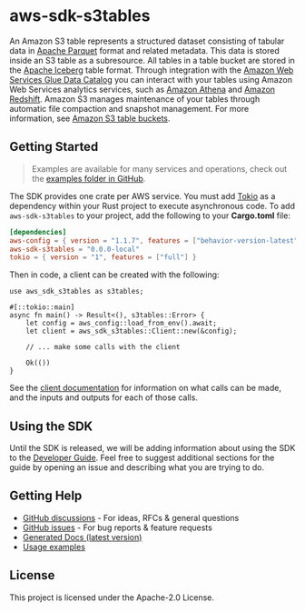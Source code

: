 # aws-sdk-s3tables

An Amazon S3 table represents a structured dataset consisting of tabular data in [Apache Parquet](https://parquet.apache.org/docs/) format and related metadata. This data is stored inside an S3 table as a subresource. All tables in a table bucket are stored in the [Apache Iceberg](https://iceberg.apache.org/docs/latest/) table format. Through integration with the [Amazon Web Services Glue Data Catalog](https://docs.aws.amazon.com/https:/docs.aws.amazon.com/glue/latest/dg/catalog-and-crawler.html) you can interact with your tables using Amazon Web Services analytics services, such as [Amazon Athena](https://docs.aws.amazon.com/https:/docs.aws.amazon.com/athena/) and [Amazon Redshift](https://docs.aws.amazon.com/https:/docs.aws.amazon.com/redshift/). Amazon S3 manages maintenance of your tables through automatic file compaction and snapshot management. For more information, see [Amazon S3 table buckets](https://docs.aws.amazon.com/AmazonS3/latest/userguide/s3-tables-buckets.html).

## Getting Started

> Examples are available for many services and operations, check out the
> [examples folder in GitHub](https://github.com/awslabs/aws-sdk-rust/tree/main/examples).

The SDK provides one crate per AWS service. You must add [Tokio](https://crates.io/crates/tokio)
as a dependency within your Rust project to execute asynchronous code. To add `aws-sdk-s3tables` to
your project, add the following to your **Cargo.toml** file:

```toml
[dependencies]
aws-config = { version = "1.1.7", features = ["behavior-version-latest"] }
aws-sdk-s3tables = "0.0.0-local"
tokio = { version = "1", features = ["full"] }
```

Then in code, a client can be created with the following:

```rust,no_run
use aws_sdk_s3tables as s3tables;

#[::tokio::main]
async fn main() -> Result<(), s3tables::Error> {
    let config = aws_config::load_from_env().await;
    let client = aws_sdk_s3tables::Client::new(&config);

    // ... make some calls with the client

    Ok(())
}
```

See the [client documentation](https://docs.rs/aws-sdk-s3tables/latest/aws_sdk_s3tables/client/struct.Client.html)
for information on what calls can be made, and the inputs and outputs for each of those calls.

## Using the SDK

Until the SDK is released, we will be adding information about using the SDK to the
[Developer Guide](https://docs.aws.amazon.com/sdk-for-rust/latest/dg/welcome.html). Feel free to suggest
additional sections for the guide by opening an issue and describing what you are trying to do.

## Getting Help

* [GitHub discussions](https://github.com/awslabs/aws-sdk-rust/discussions) - For ideas, RFCs & general questions
* [GitHub issues](https://github.com/awslabs/aws-sdk-rust/issues/new/choose) - For bug reports & feature requests
* [Generated Docs (latest version)](https://awslabs.github.io/aws-sdk-rust/)
* [Usage examples](https://github.com/awslabs/aws-sdk-rust/tree/main/examples)

## License

This project is licensed under the Apache-2.0 License.

